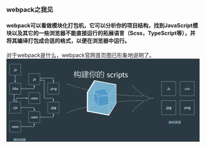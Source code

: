 ### webpack之我见
#### webpack可以看做模块化打包机，它可以分析你的项目结构，找到JavaScript模块以及其它的一些浏览器不能直接运行的拓展语言（Scss，TypeScript等），并将其编译打包成合适的格式，以便在浏览器中运行。

对于webpack是什么，webpack官网首页图已形象地说明了。
![webapck-bundle](./images/webapck-bundle.png)